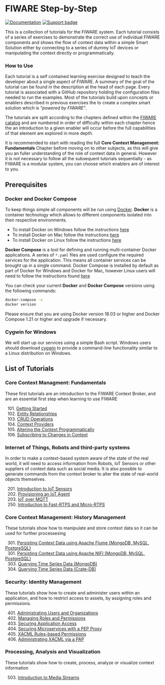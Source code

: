 # FIWARE Step-by-Step

[![Documentation](https://nexus.lab.fiware.org/repository/raw/public/badges/chapters/documentation.svg)](https://fiware-tutorials.rtfd.io)
[![Support badge](https://nexus.lab.fiware.org/repository/raw/public/badges/stackoverflow/fiware.svg)](https://stackoverflow.com/questions/tagged/fiware)

This is a collection of tutorials for the FIWARE system. Each tutorial consists
of a series of exercises to demonstrate the correct use of individual FIWARE
components and shows the flow of context data within a simple Smart Solution
either by connecting to a series of dummy IoT devices or manipulating the
context directly or programmatically.

<h3>How to Use</h3>

Each tutorial is a self contained learning exercise designed to teach the
developer about a single aspect of FIWARE. A summary of the goal of the tutorial
can be found in the description at the head of each page. Every tutorial is
associated with a GitHub repository holding the configuration files needed to
run the examples. Most of the tutorials build upon concepts or enablers
described in previous exercises the to create a complex smart solution which is
_"powered by FIWARE"_.

The tutorials are split according to the chapters defined within the
[FIWARE catalog](https://www.fiware.org/developers/catalogue/) and are numbered
in order of difficulty within each chapter hence the an introduction to a given
enabler will occur before the full capabilities of that element are explored in
more depth.

It is recommended to start with reading the full **Core Context Management:
Fundamentals** Chapter before moving on to other subjects, as this will give you
an fuller understanding of the role of context data in general. However it is
not necessary to follow all the subsequent tutorials sequentially - as FIWARE is
a modular system, you can choose which enablers are of interest to you.

## Prerequisites

### Docker and Docker Compose

To keep things simple all components will be run using
[Docker](https://www.docker.com). **Docker** is a container technology which
allows to different components isolated into their respective environments.

-   To install Docker on Windows follow the instructions
    [here](https://docs.docker.com/docker-for-windows/)
-   To install Docker on Mac follow the instructions
    [here](https://docs.docker.com/docker-for-mac/)
-   To install Docker on Linux follow the instructions
    [here](https://docs.docker.com/install/)

**Docker Compose** is a tool for defining and running multi-container Docker
applications. A series of `*.yaml` files are used configure the required
services for the application. This means all container services can be brought
up in a single command. Docker Compose is installed by default as part of Docker
for Windows and Docker for Mac, however Linux users will need to follow the
instructions found [here](https://docs.docker.com/compose/install/)

You can check your current **Docker** and **Docker Compose** versions using the
following commands:

```bash
docker-compose -v
docker version
```

Please ensure that you are using Docker version 18.03 or higher and Docker
Compose 1.21 or higher and upgrade if necessary.

### Cygwin for Windows

We will start up our services using a simple Bash script. Windows users should
download [cygwin](http://www.cygwin.com/) to provide a command-line
functionality similar to a Linux distribution on Windows.

## List of Tutorials

<h3>Core Context Managment: Fundamentals</h3>

These first tutorials are an introduction to the FIWARE Context Broker, and are
an essential first step when learning to use FIWARE

&nbsp; 101. [Getting Started](getting-started.md)<br/> &nbsp; 102.
[Entity Relationships](entity-relationships.md)<br/> &nbsp; 103.
[CRUD Operations](crud-operations.md)<br/> &nbsp; 104.
[Context Providers](context-providers.md)<br/> &nbsp; 105.
[Altering the Context Programmatically](accessing-context.md)<br/> &nbsp; 106.
[Subscribing to Changes in Context](subscriptions.md)<br/>

<h3>Internet of Things, Robots and third-party systems</h3>

In order to make a context-based system aware of the state of the real world, it
will need to access information from Robots, IoT Sensors or other suppliers of
context data such as social media. It is also possible to generate commands from
the context broker to alter the state of real-world objects themselves.

&nbsp; 201. [Introduction to IoT Sensors](iot-sensors.md)<br/> &nbsp; 202.
[Provisioning an IoT Agent](iot-agent.md)<br/> &nbsp; 203.
[IoT over MQTT](iot-over-mqtt.md)<br/> &nbsp; 250.
[Introduction to Fast-RTPS and Micro-RTPS](fast-rtps-micro-rtps.md)<br/>

<h3>Core Context Management: History Management</h3>

These tutorials show how to manipulate and store context data so it can be used
for further processesing

&nbsp; 301.
[Persisting Context Data using Apache Flume (MongoDB, MySQL, PostgreSQL)](historic-context-flume.md)<br/>
&nbsp; 301.
[Persisting Context Data using Apache NIFI (MongoDB, MySQL, PostgreSQL)](historic-context-nifi.md)<br/>
&nbsp; 303. [Querying Time Series Data (MongoDB)](short-term-history.md)<br/>
&nbsp; 304. [Querying Time Series Data (Crate-DB)](time-series-data.md)<br/>

<h3>Security: Identity Management</h3>

These tutorials show how to create and administer users within an application,
and how to restrict access to assets, by assigning roles and permissions.

&nbsp; 401.
[Administrating Users and Organizations](identity-management.md)<br/>
&nbsp; 402. [Managing Roles and Permissions](roles-permissions.md)<br/>
&nbsp; 403. [Securing Application Access](securing-access.md)<br/> &nbsp; 404.
[Securing Microservices with a PEP Proxy](pep-proxy.md)<br/> &nbsp; 405.
[XACML Rules-based Permissions](xacml-access-rules.md)<br/> &nbsp; 406.
[Administrating XACML via a PAP](administrating-xacml.md)<br/>

<h3>Processing, Analysis and Visualization</h3>

These tutorials show how to create, process, analyze or visualize context
information

&nbsp; 503. [Introduction to Media Streams](media-streams.md)<br/>
